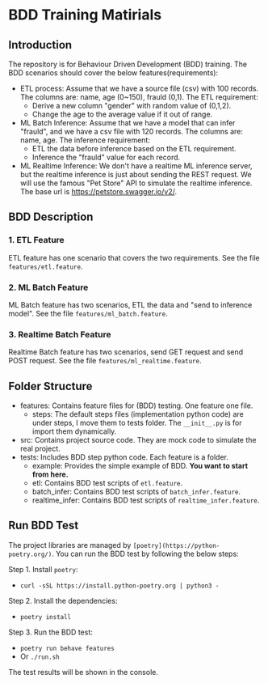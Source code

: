 # BDD Training Matirials

## Introduction

The repository is for Behaviour Driven Development (BDD) training. The BDD scenarios should cover the below features(requirements):

- ETL process: Assume that we have a source file (csv) with 100 records. The columns are: name, age (0~150), frauld (0,1). The ETL requirement:
  - Derive a new column "gender" with random value of (0,1,2).
  - Change the age to the average value if it out of range.
- ML Batch Inference: Assume that we have a model that can infer "frauld", and we have a csv file with 120 records. The columns are: name, age. The inference requirement:
  - ETL the data before inference based on the ETL requirement.
  - Inference the "frauld" value for each record.
- ML Realtime Inference: We don't have a realtime ML inference server, but the realtime inference is just about sending the REST request. We will use the famous "Pet Store" API to simulate the realtime inference. The base url is <https://petstore.swagger.io/v2/>.

## BDD Description

### 1. ETL Feature

ETL feature has one scenario that covers the two requirements. See the file `features/etl.feature`.

### 2. ML Batch Feature

ML Batch feature has two scenarios, ETL the data and "send to inference model". See the file `features/ml_batch.feature`.

### 3. Realtime Batch Feature

Realtime Batch feature has two scenarios, send GET request and send POST request. See the file `features/ml_realtime.feature`.

## Folder Structure

- features: Contains feature files for (BDD) testing. One feature one file.
  - steps: The default steps files (implementation python code) are under steps, I move them to tests folder. The `__init__.py` is for import them dynamically.
- src: Contains project source code. They are mock code to simulate the real project.
- tests: Includes BDD step python code. Each feature is a folder.
  - example: Provides the simple example of BDD. **You want to start from here.**
  - etl: Contains BDD test scripts of `etl.feature`.
  - batch_infer: Contains BDD test scripts of `batch_infer.feature`.
  - realtime_infer: Contains BDD test scripts of `realtime_infer.feature`.
  
## Run BDD Test

The project libraries are managed by `[poetry](https://python-poetry.org/)`. You can run the BDD test by following the below steps:

Step 1. Install `poetry`:

- `curl -sSL https://install.python-poetry.org | python3 -`

Step 2. Install the dependencies:

- `poetry install`

Step 3. Run the BDD test:

- `poetry run behave features`
- Or `./run.sh`

The test results will be shown in the console.
